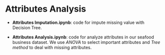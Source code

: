 # Attributes Analysis

* **Attributes Imputation.ipynb**: code for impute missing value with Decision Tree.

* **Attributes Analysis.ipynb**: code for analyze attributes in our seafood business dataset. We use *ANOVA* to select important attributes and *Tree method* to deal with missing attributes.
